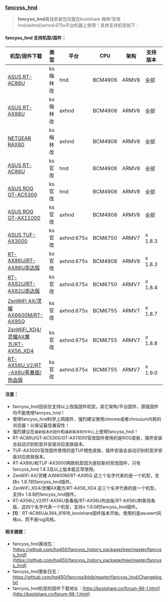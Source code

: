 ### [fancyss_hnd](https://github.com/hq450/fancyss/tree/master/fancyss_hnd)

> **fancyss_hnd**离线安装包仅能在koolshare 梅林/官改 hnd/axhnd/axhnd.675x平台机器上使用！具体支持机型如下：

#### fancyss_hnd 支持机型/固件：

| 机型/固件下载                                                | 类型     | 平台       | CPU     | 架构  | 支持版本 | 皮肤               |
| ------------------------------------------------------------ | -------- | ---------- | ------- | ----- | -------- | ------------------ |
| [ASUS RT-AC86U](http://koolshare.cn/thread-127878-1-1.html)  | ks梅林改 | hnd        | BCM4906 | ARMV8 | 全部     | asuswrt            |
| [ASUS RT-AX88U](http://koolshare.cn/thread-158199-1-1.html)  | ks梅林改 | axhnd      | BCM4908 | ARMV8 | 全部     | asuswrt            |
| [NETGEAR RAX80](https://koolshare.cn/thread-177255-1-1.html) | ks梅林改 | axhnd      | BCM4908 | ARMV8 | 全部     | asuswrt            |
| [ASUS RT-AC86U](http://koolshare.cn/thread-139965-1-1.html)  | ks官改   | hnd        | BCM4906 | ARMV8 | 全部     | rog  (红色)**[1]** |
| [ASUS ROG GT-AC5300](http://koolshare.cn/thread-130902-1-1.html) | ks官改   | hnd        | BCM4908 | ARMV8 | 全部     | rog  (红色)        |
| [ASUS ROG GT-AX11000](http://koolshare.cn/thread-159465-1-1.html) | ks官改   | axhnd      | BCM4908 | ARMV8 | 全部     | rog  (红色)        |
| [ASUS TUF-AX3000](https://koolshare.cn/thread-179968-1-1.html) | ks官改   | axhnd.675x | BCM6750 | ARMV7 | ≥ 1.8.3  | tuf（橙色）        |
| [RT-AX86U/RT-AX86U高达版](https://koolshare.cn/thread-181845-1-1.html) | ks官改   | axhnd.675x | BCM4908 | ARMV8 | ≥ 1.8.3  | asuswrt            |
| [RT-AX82U/RT-AX82U高达版](https://koolshare.cn/thread-xxxxxx-1-1.html) | ks官改   | axhnd.675x | BCM6750 | ARMV7 | ≥ 1.8.4  | asuswrt            |
| [ZenWiFi AX/灵耀 AX6600M/RT-AX95Q](https://koolshare.cn/thread-187704-1-1.html) | ks官改   | axhnd.675x | BCM6755 | ARMV7 | ≥ 1.8.7  | asuswrt            |
| [ZenWiFi_XD4/灵耀AX魔方/RT-AX56_XD4](https://koolshare.cn/thread-187744-1-1.html) | ks官改   | axhnd.675x | BCM6755 | ARMV7 | ≥ 1.8.8  | asuswrt            |
| [RT-AX56U_V2/RT-AX6U青春版/热血版](https://koolshare.cn/thread-188683-1-1.html) | ks官改   | axhnd.675x | BCM6755 | ARMV7 | ≥ 1.9.0  | asuswrt            |

#### 注意：

* fancyss_hnd目前仅支持以上改版固件机型，其它架构/平台固件，原版固件均不能使用fancyss_hnd！
* 使用fancyss_hnd科学上网插件，强烈建议使用chrome或者chrouium内核的浏览器！以保证最佳兼容性！
* 强烈建议在`最新版本的固件`和`最新版本软件中心`上使用fancyss_hnd！
* RT-AC86U/GT-AC5300/GT-AX11000官改固件使用的是ROG皮肤，插件安装会自动识别机型并安装对应皮肤版本。
* TUF-AX3000官改固件使用的是TUF橙色皮肤，插件安装会自动识别机型并安装对应皮肤版本。
* RT-AX86U和TUF-AX3000两款机型因为是较新的官改固件，只有fancyss_hnd 1.8.3及以上版本能正常使用。
* ZenWiFi AX/灵耀 AX6600M/RT-AX95Q 这三个名字代表的是一个机型，支持≥ 1.8.7的fancyss_hnd插件。
* ZenWiFi_XD4/灵耀AX魔方/RT-AX56_XD4 这三个名字代表的是一个机型，支持≥ 1.8.8的fancyss_hnd插件。
* RT-AX56U_V2/RT-AX56U青春版/RT-AX56U热血版/RT-AX56U刺客信条版，这四个名字代表一个机型，支持≥ 1.9.0的fancyss_hnd插件。
* **[1]**：RT-AC86U从384_81918_koolshare固件版本开始，使用的是asuswrt风格ui，而不是rog风格。

#### 相关链接：

* fancyss_hnd离线包：[https://github.com/hq450/fancyss_history_package/tree/master/fancyss_hnd](https://github.com/hq450/fancyss_history_package/tree/master/fancyss_hnd)
* fancyss_hnd更新日志：https://github.com/hq450/fancyss/blob/master/fancyss_hnd/Changelog.txt
* fancyss_hnd机型的固件下载地址：[http://koolshare.cn/forum-96-1.html](http://koolshare.cn/forum-96-1.html)